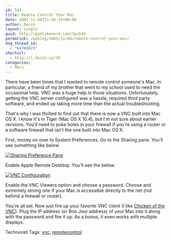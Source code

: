 ```yaml
---
id: 544
title: Remote Control Your Mac
date: 2005-11-04T21:58:19+00:00
author: Derik
layout: single
guid: http://godlikenerd.com/?p=544
permalink: /weblog/2005/11/04/remote-control-your-mac/
dsq_thread_id:
  - "64769923"
shorturl:
  - http://l.derik.us/3V
categories:
  - Macs
---
```

There have been times that I wanted to remote control someone's Mac. In particular, a friend of my brother that went to my school used to need the occasional help. VNC was a huge help in those situations. Unfortunately, getting the VNC server configured was a hassle, required third party software, and ended up taking more time than the actual troubleshooting.

That's why I was thrilled to find out that there is now a VNC built into Mac OS X. I know it's in Tiger (Mac OS X 10.4), but I'm not sure about earlier versions. You'll need to poke holes in your firewall if you're using a router or a software firewall that isn't the one built into Mac OS X.

First, mosey on over to System Preferences. Go to the Sharing pane. You'll see something like below.

[![Sharing Preference Pane](http://photos32.flickr.com/59879117_45889de1ae_m.jpg)](http://flickr.com/photos/19959606@N00/59879117 "Sharing Preference Pane")

Enable Apple Remote Desktop. You'll see the below.

[![VNC Configuration](http://photos30.flickr.com/59879544_8a5484435a_m.jpg)](http://flickr.com/photos/19959606@N00/59879544 "VNC Configuration")

Enable the VNC Viewers option and choose a password. Choose and extremely strong one if your Mac is accessible directly to the net (not behind a firewall or router).

You're all set. Now just fire up your favorite VNC client (I like [Chicken of the VNC](http://sourceforge.net/projects/cotvnc/)). Plug the IP address (or Bon Jour address) of your Mac into it along with the password and fire it up. As a bonus, it even works with multiple displays.

<!-- Technorati Tags Start -->

Technorati Tags: <a href="http://technorati.com/tag/vnc" rel="tag">vnc</a>, <a href="http://technorati.com/tag/remotecontrol" rel="tag">remotecontrol</a> 

<!-- Technorati Tags End -->